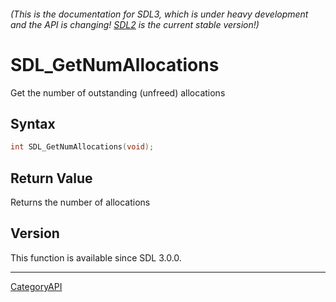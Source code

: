 ###### (This is the documentation for SDL3, which is under heavy development and the API is changing! [SDL2](https://wiki.libsdl.org/SDL2/) is the current stable version!)
# SDL_GetNumAllocations

Get the number of outstanding (unfreed) allocations 

## Syntax

```c
int SDL_GetNumAllocations(void);

```

## Return Value

Returns the number of allocations

## Version

This function is available since SDL 3.0.0.

----
[CategoryAPI](CategoryAPI)

